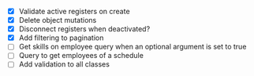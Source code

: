- [x] Validate active registers on create
- [x] Delete object mutations
- [x] Disconnect registers when deactivated?
- [x] Add filtering to pagination
- [ ] Get skills on employee query when an optional argument is set to true
- [ ] Query to get employees of a schedule
- [ ] Add validation to all classes
